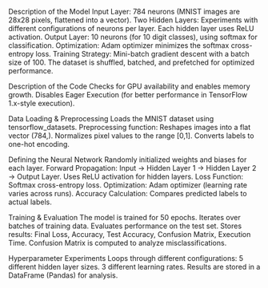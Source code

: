 Description of the Model
Input Layer: 784 neurons (MNIST images are 28x28 pixels, flattened into a vector).
Two Hidden Layers:
Experiments with different configurations of neurons per layer.
Each hidden layer uses ReLU activation.
Output Layer: 10 neurons (for 10 digit classes), using softmax for classification.
Optimization: Adam optimizer minimizes the softmax cross-entropy loss.
Training Strategy:
Mini-batch gradient descent with a batch size of 100.
The dataset is shuffled, batched, and prefetched for optimized performance.

Description of the Code
Checks for GPU availability and enables memory growth.
Disables Eager Execution (for better performance in TensorFlow 1.x-style execution).

Data Loading & Preprocessing
Loads the MNIST dataset using tensorflow_datasets.
Preprocessing function:
Reshapes images into a flat vector (784,).
Normalizes pixel values to the range [0,1].
Converts labels to one-hot encoding.

Defining the Neural Network
Randomly initialized weights and biases for each layer.
Forward Propagation:
Input → Hidden Layer 1 → Hidden Layer 2 → Output Layer.
Uses ReLU activation for hidden layers.
Loss Function:
Softmax cross-entropy loss.
Optimization:
Adam optimizer (learning rate varies across runs).
Accuracy Calculation:
Compares predicted labels to actual labels.

Training & Evaluation
The model is trained for 50 epochs.
Iterates over batches of training data.
Evaluates performance on the test set.
Stores results:
Final Loss, Accuracy, Test Accuracy, Confusion Matrix, Execution Time.
Confusion Matrix is computed to analyze misclassifications.

Hyperparameter Experiments
Loops through different configurations:
5 different hidden layer sizes.
3 different learning rates.
Results are stored in a DataFrame (Pandas) for analysis.
